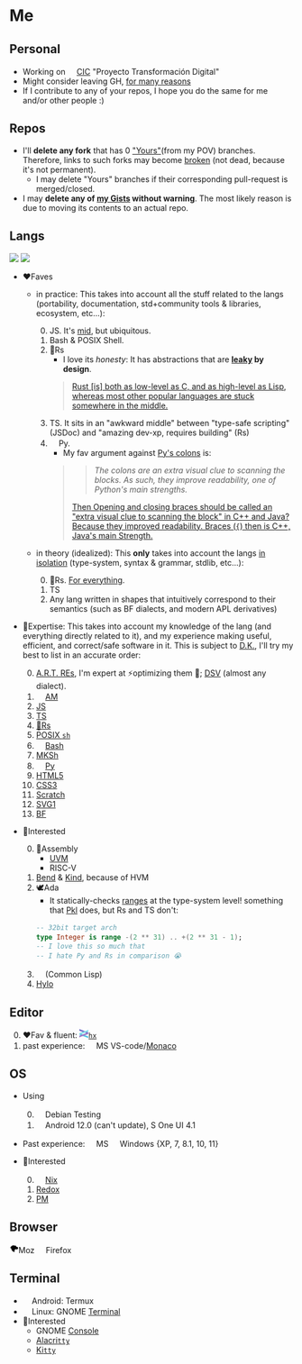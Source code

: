 # Me

## Personal
- Working on [<img src='https://avatars.githubusercontent.com/u/173197237?s=200&v=4' width=16em height=16em>CIC](https://github.com/Cincinnatus-Institute-of-Craftsmanship) "Proyecto Transformación Digital"
- Might consider leaving GH, [for many reasons](https://giveupgithub.org)
- If I contribute to any of your repos, I hope you do the same for me and/or other people :)

## Repos
- I'll **delete any fork** that has 0 ["Yours"](https://docs.github.com/en/repositories/configuring-branches-and-merges-in-your-repository/managing-branches-in-your-repository/viewing-branches-in-your-repository)(from my POV) branches. Therefore, links to such forks may become [broken](https://en.wikipedia.org/wiki/Link_rot) (not dead, because it's not permanent).
	- I may delete "Yours" branches if their corresponding pull-request is merged/closed.
- I may **delete any of [my Gists](https://gist.github.com/Rudxain) without warning**. The most likely reason is due to moving its contents to an actual repo.

## Langs
[![](https://github-readme-stats.vercel.app/api/top-langs/?username=rudxain&layout=compact&langs_count=6&size_weight=0.5&count_weight=0.5#gh-light-mode-only)](https://github.com/anuraghazra/github-readme-stats#gh-light-mode-only)
[![](https://github-readme-stats.vercel.app/api/top-langs/?username=rudxain&layout=compact&langs_count=6&size_weight=0.5&count_weight=0.5&theme=dark#gh-dark-mode-only)](https://github.com/anuraghazra/github-readme-stats#gh-dark-mode-only)

- ❤Faves
	- in practice:
	This takes into account all the stuff related to the langs (portability, documentation, std+community tools & libraries, ecosystem, etc...):
	
		0. JS. It's [mid](https://www.urbandictionary.com/define.php?term=mid), but ubiquitous.
		1. Bash & POSIX Shell.
		2. 🦀Rs
			- I love its _honesty_: It has abstractions that are **[leaky](https://www.joelonsoftware.com/2002/11/11/the-law-of-leaky-abstractions) by design**.
			> [Rust \[is\] both as low-level as C, and as high-level as Lisp, whereas most other popular languages are stuck somewhere in the middle.](https://github.com/0atman/noboilerplate/blob/1eab51863994129b0c31f1d6925c5bd6299f4dc9/scripts/03-rust-turtles-all-the-way-down.md)
		3. TS. It sits in an "awkward middle" between "type-safe scripting" (JSDoc) and "amazing dev-xp, requires building" (Rs)
		4. <img src=https://s3.dualstack.us-east-2.amazonaws.com/pythondotorg-assets/media/files/python-logo-only.svg width=16em height=16em>Py.
			- My fav argument against [Py's colons](https://docs.python.org/3/faq/design.html#why-are-colons-required-for-the-if-while-def-class-statements) is:
			> > _The colons are an extra visual clue to scanning the blocks. As such, they improve readability, one of Python's main strengths._
			> 
			> [Then Opening and closing braces should be called an "extra visual clue to scanning the block" in C++ and Java? Because they improved readability. Braces (`{`) then is C++, Java's main Strength.](https://wiki.c2.com/?SyntacticallySignificantWhitespaceConsideredHarmful)
	- in theory (idealized):
	This **only** takes into account the langs [in isolation](https://en.wikipedia.org/wiki/Spherical_cow) (type-system, syntax & grammar, stdlib, etc...):
	
		0. 🦀Rs. [For everything](https://github.com/ansuz/RIIR/issues/39#issuecomment-2039122371).
		1. TS
		2. Any lang written in shapes that intuitively correspond to their semantics (such as BF dialects, and modern APL derivatives)

- 🧠Expertise: This takes into account my knowledge of the lang (and everything directly related to it), and my experience making useful, efficient, and correct/safe software in it.
This is subject to [D.K.](https://en.wikipedia.org/wiki/Dunning%E2%80%93Kruger_effect), I'll try my best to list in an accurate order:

	0. [A.R.T. REs](https://developer.android.com/reference/java/util/regex/Pattern), I'm expert at ⚡optimizing them 🚀; [DSV](https://en.wikipedia.org/wiki/Delimiter-separated_values) \(almost any dialect).
	1. [<img src=https://llamalab.com/img/automate/ic_launcher-128.png width=16em height=16em>AM](https://llamalab.com/automate/doc)
	2. [JS](https://tc39.es/ecma262/)
	3. [TS](https://www.typescriptlang.org/docs)
	4. [🦀Rs](https://doc.rust-lang.org/reference)
	5. [POSIX `sh`](https://pubs.opengroup.org/onlinepubs/9799919799/utilities/V3_chap02.html)
	6. [<img src=https://raw.githubusercontent.com/odb/official-bash-logo/master/assets/Logos/Icons/SVG/16x16.svg width=16em height=16em>Bash](https://www.gnu.org/software/bash/manual)
	7. [MKSh](http://www.mirbsd.org/htman/i386/man1/mksh.htm)
	8. [<img src=https://s3.dualstack.us-east-2.amazonaws.com/pythondotorg-assets/media/files/python-logo-only.svg width=16em height=16em>Py](https://docs.python.org/3)
	9. [HTML5](https://html.spec.whatwg.org)
	10. [CSS3](https://en.wikipedia.org/wiki/Cascading_Style_Sheets)
	11. [Scratch](https://scratch.mit.edu)
	12. [SVG1](https://en.wikipedia.org/wiki/Scalable_Vector_Graphics)
	13. [BF](https://esolangs.org/wiki/BrainFuck)

- 👀Interested

	0. 💾Assembly
		- [UVM](https://github.com/maximecb/uvm)
		- RISC-V
	1. [Bend](https://github.com/HigherOrderCO/Bend) & [Kind](https://github.com/HigherOrderCO/kind2), because of HVM
	2. 🕊Ada
		- It statically-checks [ranges](https://learn.adacore.com/courses/intro-to-ada/chapters/strongly_typed_language.html#integers) at the type-system level! something that [Pkl](https://pkl-lang.org/main/current/language-reference/index.html#integers) does, but Rs and TS don't:
		```ada
		-- 32bit target arch
		type Integer is range -(2 ** 31) .. +(2 ** 31 - 1);
		-- I love this so much that
		-- I hate Py and Rs in comparison 😭
		```
	3. <img src=https://upload.wikimedia.org/wikipedia/commons/4/48/Lisp_logo.svg width=16em height=16em>(Common Lisp)
	4. [Hylo](https://www.hylo-lang.org)

## Editor
0. ❤Fav & fluent: [<img src=https://raw.githubusercontent.com/helix-editor/helix/master/logo.svg width=16em height=16em>`hx`](https://github.com/helix-editor/helix)
1. past experience: <img src=https://upload.wikimedia.org/wikipedia/commons/2/25/Microsoft_icon.svg width=16em height=16em>MS VS-code/[Monaco](https://github.com/microsoft/monaco-editor)

## OS
- Using

	0. <img src=https://www.debian.org/logos/openlogo-nd.svg width=16em height=16em>Debian Testing
	1. <img src=https://upload.wikimedia.org/wikipedia/commons/e/e0/Android_robot_%282014-2019%29.svg width=16em height=16em>Android 12.0 (can't update), S One UI 4.1
- Past experience: <img src=https://upload.wikimedia.org/wikipedia/commons/2/25/Microsoft_icon.svg width=16em height=16em>MS <img src=https://upload.wikimedia.org/wikipedia/commons/8/87/Windows_logo_-_2021.svg width=16em height=16em>Windows \{XP, 7, 8.1, 10, 11}

- 👀Interested

	0. [<img src=https://raw.githubusercontent.com/NixOS/nixos-artwork/f84c13adae08e860a7c3f76ab3a9bef916d276cc/logo/nix-snowflake-colours.svg width=16em height=16em>Nix](https://nixos.org)
	1. [Redox](https://www.redox-os.org)
	2. [PM](https://postmarketos.org)

## Browser
<img src=https://raw.githubusercontent.com/mdn/yari/2720d1f9998be94428a822dcc06946d6a53879d0/client/src/assets/dino.svg width=16em height=16em>Moz <img src=https://upload.wikimedia.org/wikipedia/commons/a/a0/Firefox_logo%2C_2019.svg width=16em height=16em>Firefox

## Terminal
- <img src=https://upload.wikimedia.org/wikipedia/commons/e/e0/Android_robot_%282014-2019%29.svg width=16em height=16em>Android: Termux
- <img src=https://upload.wikimedia.org/wikipedia/commons/3/3c/TuxFlat.svg width=16em height=16em>Linux: GNOME [Terminal](https://wiki.gnome.org/Apps/Terminal)
- 👀Interested
	- GNOME [Console](https://apps.gnome.org/app/org.gnome.Console)
	- [Alacri`tty`](https://alacritty.org)
	- [Ki`tty`](https://sw.kovidgoyal.net/kitty)



